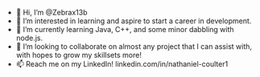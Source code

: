- 👋 Hi, I’m @Zebrax13b
- 👀 I’m interested in learning and aspire to start a career in development.
- 🌱 I’m currently learning Java, C++, and some minor dabbling with node.js.
- 💞️ I’m looking to collaborate on almost any project that I can assist with, with hopes to grow my skillsets more!
- 📫 Reach me on my LinkedIn! linkedin.com/in/nathaniel-coulter1

<!---
Zebrax13b/Zebrax13b is a ✨ special ✨ repository because its `README.md` (this file) appears on your GitHub profile.
You can click the Preview link to take a look at your changes.
--->
